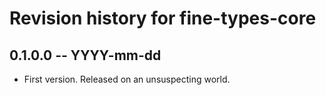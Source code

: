 # Revision history for fine-types-core

## 0.1.0.0 -- YYYY-mm-dd

* First version. Released on an unsuspecting world.
